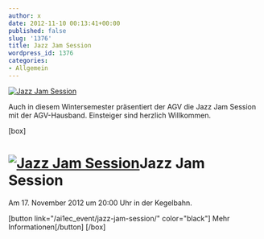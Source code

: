 ```yaml
---
author: x
date: 2012-11-10 00:13:41+00:00
published: false
slug: '1376'
title: Jazz Jam Session
wordpress_id: 1376
categories:
- Allgemein
---
```


[![Jazz Jam Session](https://www.agv-muenchen.de/wp-content/uploads/2012/10/Jazz-Jam-Session-2012-730x1024.jpg)](/ai1ec_event/jazz-jam-session/)

Auch in diesem Wintersemester präsentiert der AGV die Jazz Jam Session mit der AGV-Hausband. Einsteiger sind herzlich Willkommen.

[box]

# [![Jazz Jam Session](/wp-content/uploads/2012/10/Jazz-Jam-Session-2012.jpg)](/ai1ec_event/jazz-jam-session/)Jazz Jam Session

Am 17. November 2012 um 20:00 Uhr in der Kegelbahn.

[button link="/ai1ec_event/jazz-jam-session/" color="black"] Mehr Informationen[/button]
[/box]

